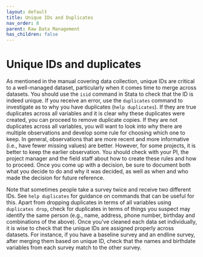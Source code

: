 ```yaml
---
layout: default
title: Unique IDs and Duplicates
nav_order: 8
parent: Raw Data Management
has_children: false
---
```


# Unique IDs and duplicates
As mentioned in the manual covering data collection, unique IDs are critical to a well-managed dataset, particularly when it comes time to merge across datasets. You should use the `isid` command in Stata to check that the ID is indeed unique. If you receive an error, use the `duplicates` command to investigate as to why you have duplicates (`help duplicates`). If they are true duplicates across all variables and it is clear why these duplicates were created, you can proceed to remove duplicate copies. If they are not duplicates across all variables, you will want to look into why there are multiple observations and develop some rule for choosing which one to keep. In general, observations that are more recent and more informative (i.e., have fewer missing values) are better. However, for some projects, it is better to keep the earlier observation. You should check with your PI, the project manager and the field staff about how to create these rules and how to proceed.  Once you come up with a decision, be sure to document both what you decide to do and why it was decided, as well as when and who made the decision for future reference.

Note that sometimes people take a survey twice and receive two different IDs. See `help duplicates` for guidance on commands that can be useful for this. Apart from dropping duplicates in terms of all variables using `duplicates drop`, check for duplicates in terms of things you suspect may identify the same person (e.g., name, address, phone number, birthday and combinations of the above). Once you’ve cleaned each data set individually, it is wise to check that the unique IDs are assigned properly across datasets. For instance, if you have a baseline survey and an endline survey, after merging them based on unique ID, check that the names and birthdate variables from each survey match to the other survey.
